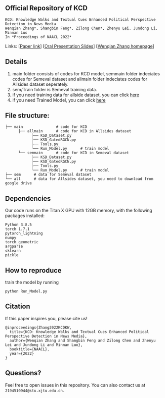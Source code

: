 ## Official Repository of KCD

```
KCD: Knowledge Walks and Textual Cues Enhanced Political Perspective Detection in News Media
Wenqian Zhang*, Shangbin Feng*, Zilong Chen*, Zhenyu Lei, Jundong Li, Minnan Luo
In *Proceedings of NAACL 2022*
```
Links:    [[<ins>Paper link</ins>](https://aclanthology.org/2022.naacl-main.304.pdf)]    [[<ins>Oral Presentation Slides</ins>](https://aclanthology.org/2022.naacl-main.304.pdf)]    [[<ins>Wenqian Zhang homepage</ins>](https://wenqian-zhang.github.io/)]

## Details
1. main folder consists of codes for KCD model, semmain folder indeciates codes for Semeval dataset and allmain folder indeciates codes for Allsides dataset seperately.
2. sem/Train folder is Semeval training data.
3. if you need training data for allside dataset, you can click [here](https://drive.google.com/drive/folders/1onVpTG09xYVErbidpVpaxNbEEGTduKoN?usp=sharing)
4. if you need Trained Model, you can click [here](https://drive.google.com/drive/folders/1MLtZo4KGFPqCGMmuAa8mzhr58UT_YbF6?usp=sharing)

## File structure:
```
├── main               # code for KCD
      ├── allmain      # code for KCD in Allsides dataset
            ├── KSD_Dataset.py
            ├── KSD_GatedRGCN.py
            ├── Tools.py
            └── Run_Model.py      # train model
      └── semmain      # code for KCD in Semeval dataset
            ├── KSD_Dataset.py
            ├── KSD_GatedRGCN.py
            ├── Tools.py
            └── Run_Model.py      # train model
├── sem      # data for Semeval dataset
└── all      # data for Allsides dataset, you need to download from google drive
```

## Dependencies
Our code runs on the Titan X GPU with 12GB memory, with the following packages installed:
```
Python 3.8.5
torch 1.7.1
pytorch_lightning
numpy
torch_geometric
argparse
sklearn
pickle
```

## How to reproduce
train the model by running
```
python Run_Model.py
```

## Citation
If this paper inspires you, please cite us!
```
@inproceedings{Zhang2022KCDKW,
  title={KCD: Knowledge Walks and Textual Cues Enhanced Political Perspective Detection in News Media},
  author={Wenqian Zhang and Shangbin Feng and Zilong Chen and Zhenyu Lei and Jundong Li and Minnan Luo},
  booktitle={NAACL},
  year={2022}
}
```

## Questions?
Feel free to open issues in this repository. You can also contact us at `2194510944@stu.xjtu.edu.cn`.
